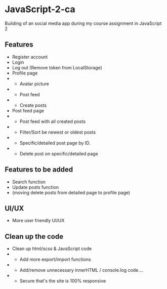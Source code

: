 # JavaScript-2-ca

Building of an social media app during my course assignment in JavaScript 2

## Features

- Register account
- Login
- Log out (Remove token from LocalStorage)
- Profile page
- - Avatar picture
- - Post feed
- - Create posts
- Post feed page
- - Post feed with all created posts
- - Filter/Sort be newest or oldest posts
- - Specific/detailed post page by ID.
- - Delete post on specific/detailed page

## Features to be added

- Search function
- Update posts function
- (moving delete posts from detailed page to profile page)

## UI/UX

- More user friendly UI/UX

## Clean up the code

- Clean up html/scss & JavaScript code
- - Add more export/import functions
- - Add/remove unnecessary innerHTML / console.log code....
- - Secure that's the site is 100% responsive
